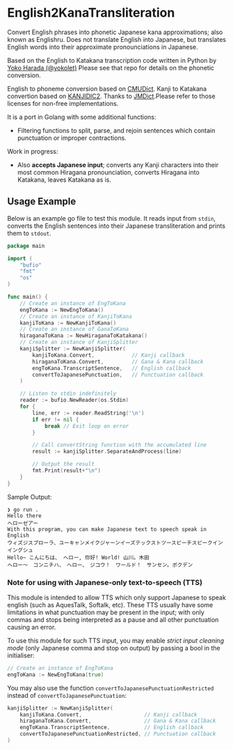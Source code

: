 # English2KanaTransliteration
Convert English phrases into phonetic Japanese kana approximations; also known as Englishru. Does not translate English into Japanese, but translates English words into their approximate pronounciations in Japanese.

Based on the English to Katakana transcription code written in Python by [Yoko Harada (@yokolet)](https://github.com/yokolet/transcript) Please see that repo for details on the phonetic conversion.

English to phoneme conversion based on [CMUDict](https://people.umass.edu/nconstan/CMU-IPA/). Kanji to Katakana convertion based on [KANJIDIC2](http://nihongo.monash.edu/kanjidic2/index.html). Thanks to [JMDict](https://pkg.go.dev/github.com/foosoft/jmdict).Please refer to those licenses for non-free implementations.

It is a port in Golang with some additional functions:
- Filtering functions to split, parse, and rejoin sentences which contain punctuation or improper contractions.

Work in progress:
- Also **accepts Japanese input**; converts any Kanji characters into their most common Hiragana pronounciation, converts Hiragana into Katakana, leaves Katakana as is.


## Usage Example
Below is an example go file to test this module. It reads input from `stdin`, converts the English sentences into their Japanese transliteration and prints them to `stdout`.

```go
package main

import (
	"bufio"
	"fmt"
	"os"
)

func main() {
	// Create an instance of EngToKana
	engToKana := NewEngToKana()
	// Create an instance of KanjiToKana
	kanjiToKana := NewKanjiToKana()
	// Create an instance of GanaToKana
	hiraganaToKana := NewHiraganaToKatakana()
	// Create an instance of KanjiSplitter
	kanjiSplitter := NewKanjiSplitter(
		kanjiToKana.Convert,			// Kanji callback
		hiraganaToKana.Convert,			// Gana & Kana callback
		engToKana.TranscriptSentence,	// English callback
		convertToJapanesePunctuation,	// Punctuation callback
	)

	// Listen to stdin indefinitely
	reader := bufio.NewReader(os.Stdin)
	for {
		line, err := reader.ReadString('\n')
		if err != nil {
			break // Exit loop on error
		}

		// Call convertString function with the accumulated line
		result := kanjiSplitter.SeparateAndProcess(line)

		// Output the result
		fmt.Print(result+"\n")
	}
}
```

Sample Output:
```
❯ go run .
Hello there
ヘローゼアー
With this program, you can make Japanese text to speech speak in English
ウィズジスプローラ、ユーキャンメイクジャーンイーズテックストツースピーチスピークインイングシュ
Hello~ こんにちは、 ヘロー, 你好! World! 山川。木田
ヘロー〜　コンニチハ、　ヘロー、　ジコウ！　ワールド！　サンセン。ボクデン
```


### Note for using with Japanese-only text-to-speech (TTS)
This module is intended to allow TTS which only support Japanese to speak english (such as AquesTalk, Softalk, etc). These TTS usually have some limitations in what punctuation may be present in the input; with only commas and stops being interpreted as a pause and all other punctuation causing an error.

To use this module for such TTS input, you may enable *strict input cleaning mode* (only Japanese comma and stop on output) by passing a bool in the initialiser:
```go
// Create an instance of EngToKana
engToKana := NewEngToKana(true)
```
You may also use the function `convertToJapanesePunctuationRestricted` instead of `convertToJapanesePunctuation`:
```go
kanjiSplitter := NewKanjiSplitter(
	kanjiToKana.Convert,					// Kanji callback
	hiraganaToKana.Convert,					// Gana & Kana callback
	engToKana.TranscriptSentence,			// English callback
	convertToJapanesePunctuationRestricted,	// Punctuation callback
)
```